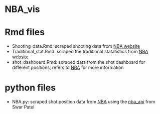 # NBA_vis

# Rmd files 
- Shooting_data.Rmd: scraped shooting data from [NBA website](https://www.nba.com/stats/players/shooting)
- Traditional_stat.Rmd: scraped the traditional statatistics from [NBA website](https://www.nba.com/stats/players/traditional?sort=PTS&dir=-1)
- shot_dashboard.Rmd: scraped data from the shot dashboard for different positions, refers to [NBA](https://www.nba.com/stats/players/shots-general) for more information 

# python files 
- NBA.py: scraped shot position data from [NBA](www.nba.com) using the [nba_api](https://github.com/swar/nba_api) from Swar Patel
